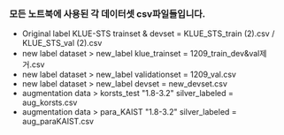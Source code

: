 ### 모든 노트북에 사용된 각 데이터셋 csv파일들입니다. 

- Original label KLUE-STS trainset & devset =  KLUE_STS_train (2).csv / KLUE_STS_val (2).csv
- new label dataset > new_label klue_trainset = 1209_train_dev&val제거.csv
- new label dataset > new_label validationset = 1209_val.csv
- new label dataset > new_label devset = new_devset.csv
- augmentation data > korsts_test "1.8-3.2" silver_labeled = aug_korsts.csv
- augmentation data > para_KAIST "1.8-3.2" silver_labeled = aug_paraKAIST.csv
